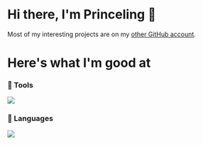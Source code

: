 # Hi there, I'm Princeling 👋

Most of my interesting projects are on my [other GitHub account](https://github.com/7orivorian).

# Here's what I'm good at

### 🧰 Tools

<p align="left"> <a href="https://github.com/7orivorian"><img src="https://skillicons.dev/icons?i=idea,vscode,github,git,maven,gradle,postman,mongodb,heroku"> </a> </p>

### 📜 Languages

<p align="left"> <a href="https://github.com/7orivorian"><img src="https://skillicons.dev/icons?i=java,js,express,nodejs,html,css,scss,md"> </a> </p>
